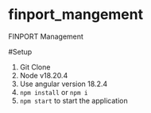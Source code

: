 # finport_mangement
FINPORT Management

#Setup 
1. Git Clone
2. Node v18.20.4
3. Use angular version 18.2.4
4. `npm install` or `npm i`
5. `npm start` to start the application
